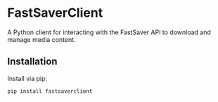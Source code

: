 # FastSaverClient

A Python client for interacting with the FastSaver API to download and manage media content.

## Installation

Install via pip:

```bash
pip install fastsaverclient
